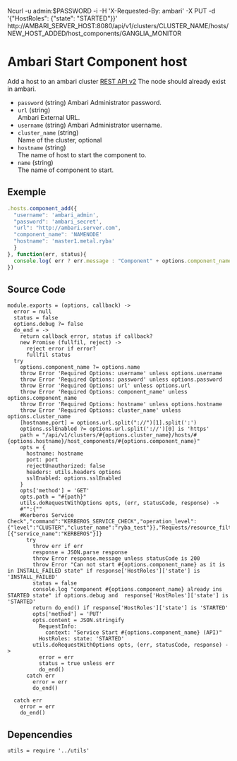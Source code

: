 Ncurl -u admin:$PASSWORD -i -H 'X-Requested-By: ambari' -X PUT -d '{"HostRoles": {"state": "STARTED"}}' http://AMBARI_SERVER_HOST:8080/api/v1/clusters/CLUSTER_NAME/hosts/NEW_HOST_ADDED/host_components/GANGLIA_MONITOR


# Ambari Start Component host

Add a host to an ambari cluster [REST API v2](https://github.com/apache/ambari/blob/trunk/ambari-server/docs/api/v1)
The node should already exist in ambari.

* `password` (string)
  Ambari Administrator password.
* `url` (string)   
  Ambari External URL.
* `username` (string)
  Ambari Administrator username.
* `cluster_name` (string)   
  Name of the cluster, optional
* `hostname` (string)   
  The name of host to start the component to.
* `name` (string)   
  The name of component to start.



## Exemple

```js
.hosts.component_add({
  "username": 'ambari_admin',
  "password": 'ambari_secret',
  "url": "http://ambari.server.com",
  "component_name": 'NAMENODE'
  "hostname": 'master1.metal.ryba'
  }
}, function(err, status){
  console.log( err ? err.message : "Component" + options.component_name + "Started: " + status)
})
```

## Source Code

    module.exports = (options, callback) ->
      error = null
      status = false
      options.debug ?= false
      do_end = ->
        return callback error, status if callback?
        new Promise (fullfil, reject) ->
          reject error if error?
          fullfil status
      try
        options.component_name ?= options.name
        throw Error 'Required Options: username' unless options.username
        throw Error 'Required Options: password' unless options.password
        throw Error 'Required Options: url' unless options.url
        throw Error 'Required Options: component_name' unless options.component_name
        throw Error 'Required Options: hostname' unless options.hostname
        throw Error 'Required Options: cluster_name' unless options.cluster_name
        [hostname,port] = options.url.split("://")[1].split(':')
        options.sslEnabled ?= options.url.split('://')[0] is 'https'
        path = "/api/v1/clusters/#{options.cluster_name}/hosts/#{options.hostname}/host_components/#{options.component_name}"
        opts = {
          hostname: hostname
          port: port
          rejectUnauthorized: false
          headers: utils.headers options
          sslEnabled: options.sslEnabled
        }
        opts['method'] = 'GET'
        opts.path = "#{path}"
        utils.doRequestWithOptions opts, (err, statusCode, response) ->
        #"":{""
        #Kerberos Service Check","command":"KERBEROS_SERVICE_CHECK","operation_level":{"level":"CLUSTER","cluster_name":"ryba_test"}},"Requests/resource_filters":[{"service_name":"KERBEROS"}]}	
          try
            throw err if err
            response = JSON.parse response
            throw Error response.message unless statusCode is 200
            throw Error "Can not start #{options.component_name} as it is in INSTALL_FAILED state" if response['HostRoles']['state'] is 'INSTALL_FAILED'
            status = false
            console.log "component #{options.component_name} already ins STARTED state" if options.debug and  response['HostRoles']['state'] is 'STARTED'
            return do_end() if response['HostRoles']['state'] is 'STARTED'
            opts['method'] = 'PUT'
            opts.content = JSON.stringify
              RequestInfo:
                context: "Service Start #{options.component_name} (API)"
              HostRoles: state: 'STARTED'
            utils.doRequestWithOptions opts, (err, statusCode, response) ->
              error = err
              status = true unless err
              do_end()
          catch err
            error = err
            do_end()
            
      catch err
        error = err
        do_end()

## Depencendies

    utils = require '../utils'
